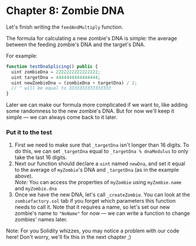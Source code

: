 # Chapter 8: Zombie DNA
Let's finish writing the `feedAndMultiply` function.

The formula for calculating a new zombie's DNA is simple: the average between the feeding zombie's DNA and the target's DNA.

For example:
```js
function testDnaSplicing() public {
  uint zombieDna = 2222222222222222;
  uint targetDna = 4444444444444444;
  uint newZombieDna = (zombieDna + targetDna) / 2;
  // ^ will be equal to 3333333333333333
}
```
Later we can make our formula more complicated if we want to, like adding some randomness to the new zombie's DNA. But for now we'll keep it simple — we can always come back to it later.

### Put it to the test
  1. First we need to make sure that `_targetDna` isn't longer than 16 digits. To do this, we can set `_targetDna` equal to `_targetDna % dnaModulus` to only take the last 16 digits.
  2. Next our function should declare a `uint` named `newDna`, and set it equal to the average of `myZombie`'s DNA and `_targetDna` (as in the example above).  
  *Note:* You can access the properties of `myZombie` using `myZombie.name` and `myZombie.dna`  
  3. Once we have the new DNA, let's call `_createZombie`. You can look at the `zombiefactory.sol` tab if you forget which parameters this function needs to call it. Note that it requires a name, so let's set our new zombie's name to `"NoName"` for now — we can write a function to change zombies' names later.

Note: For you Solidity whizzes, you may notice a problem with our code here! Don't worry, we'll fix this in the next chapter ;)